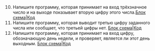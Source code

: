 10. Напишите программу, которая принимает на вход трёхзначное число и на выходе показывает вторую цифру этого числа.[Блок схема](task10/10.drawio)|[Код](task10/Program.cs)
13. Напишите программу, которая выводит третью цифру заданного числа или сообщает, что третьей цифры нет. [Блок схема](task13/13.drawio)|[Код](task13/Program.cs)
15. Напишите программу, которая принимает на вход цифру, обозначающую день недели, и проверяет, является ли этот день выходным. [Блок схема](task15/15.drawio)|[Код](task15/Program.cs)